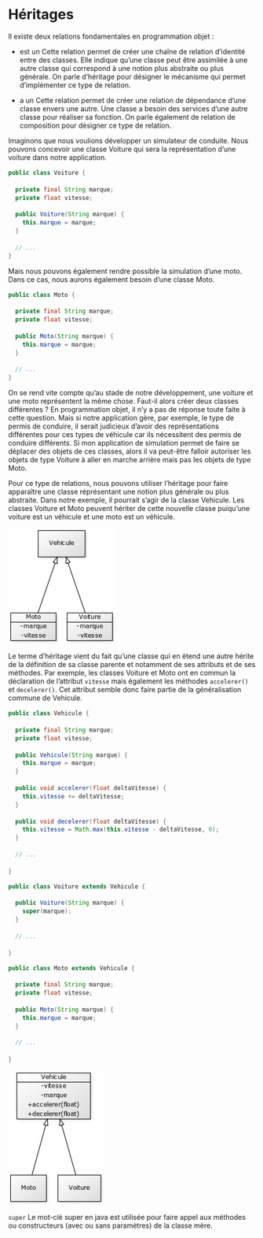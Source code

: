 # Héritages

Il existe deux relations fondamentales en programmation objet :

* est un
Cette relation permet de créer une chaîne de relation d’identité entre des classes. Elle indique qu’une classe peut être assimilée à une autre classe qui correspond à une notion plus abstraite ou plus générale. On parle d’héritage pour désigner le mécanisme qui permet d’implémenter ce type de relation.

* a un
Cette relation permet de créer une relation de dépendance d’une classe envers une autre. Une classe a besoin des services d’une autre classe pour réaliser sa fonction. On parle également de relation de composition pour désigner ce type de relation.

Imaginons que nous voulions développer un simulateur de conduite. Nous pouvons concevoir une classe Voiture qui sera la représentation d’une voiture dans notre application.

``` java
public class Voiture {

  private final String marque;
  private float vitesse;

  public Voiture(String marque) {
    this.marque = marque;
  }

  // ...
}
```

Mais nous pouvons également rendre possible la simulation d’une moto. Dans ce cas, nous aurons également besoin d’une classe Moto.

``` java
public class Moto {

  private final String marque;
  private float vitesse;

  public Moto(String marque) {
    this.marque = marque;
  }

  // ...
}
```

On se rend vite compte qu’au stade de notre développement, une voiture et une moto représentent la même chose. Faut-il alors créer deux classes différentes ? En programmation objet, il n’y a pas de réponse toute faite à cette question. Mais si notre application gère, par exemple, le type de permis de conduire, il serait judicieux d’avoir des représentations différentes pour ces types de véhicule car ils nécessitent des permis de conduire différents. Si mon application de simulation permet de faire se déplacer des objets de ces classes, alors il va peut-être falloir autoriser les objets de type Voiture à aller en marche arrière mais pas les objets de type Moto.

Pour ce type de relations, nous pouvons utiliser l’héritage pour faire apparaître une classe réprésentant une notion plus générale ou plus abstraite. Dans notre exemple, il pourrait s’agir de la classe Vehicule. Les classes Voiture et Moto peuvent hériter de cette nouvelle classe puiqu’une voiture est un véhicule et une moto est un véhicule.

![heritage](img/heritage_vehicule.png)

Le terme d’héritage vient du fait qu’une classe qui en étend une autre hérite de la définition de sa classe parente et notamment de ses attributs et de ses méthodes. Par exemple, les classes Voiture et Moto ont en commun la déclaration de l’attribut ```vitesse``` mais également les méthodes ```accelerer()``` et ```decelerer()```. Cet attribut semble donc faire partie de la généralisation commune de Vehicule.

``` java
public class Vehicule {

  private final String marque;
  private float vitesse;

  public Vehicule(String marque) {
    this.marque = marque;
  }

  public void accelerer(float deltaVitesse) {
    this.vitesse += deltaVitesse;
  }

  public void decelerer(float deltaVitesse) {
    this.vitesse = Math.max(this.vitesse - deltaVitesse, 0);
  }

  // ...

}
```

``` java
public class Voiture extends Vehicule {

  public Voiture(String marque) {
    super(marque);
  }

  // ...

}
```

``` java
public class Moto extends Vehicule {

  private final String marque;
  private float vitesse;

  public Moto(String marque) {
    this.marque = marque;
  }

  // ...

}
```

![heritage](img/heritage_vehicule_attribut_vitesse_marque.png)

```super``` Le mot-clé super en java est utilisée pour faire appel aux méthodes ou constructeurs (avec ou sans paramètres) de la classe mère.
